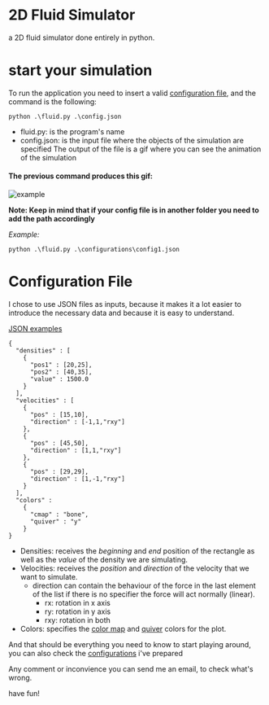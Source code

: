 # 2D Fluid Simulator
a 2D fluid simulator done entirely in python.

# start your simulation
To run the application you need to insert a valid [configuration file](#Configuration-File), and the command is the following:
```
python .\fluid.py .\config.json
```
- fluid.py: is the program's name
- config.json: is the input file where the objects of the simulation are specified
The output of the file is a gif where you can see the animation of the simulation

#### The previous command produces this gif:

![example](https://github.com/sodes-proxy/2D-Fluid-Simulator/blob/main/qwerty.gif)

**Note: Keep in mind that if your config file is in another folder you need to add the path accordingly**

*Example:*
```
python .\fluid.py .\configurations\config1.json
```
# Configuration File

I chose to use JSON files as inputs, because it makes it a lot easier to introduce the necessary data and because it is easy to understand.

[JSON examples](http://www2.hawaii.edu/~takebaya/cent110/json/json.html)

```
{
  "densities" : [
    {
      "pos1" : [20,25],
      "pos2" : [40,35],
      "value" : 1500.0
    }
  ],
  "velocities" : [
    {
      "pos" : [15,10],
      "direction" : [-1,1,"rxy"]
    },
    {
      "pos" : [45,50],
      "direction" : [1,1,"rxy"]
    },
    {
      "pos" : [29,29],
      "direction" : [1,-1,"rxy"]
    }
  ],
  "colors" :
    {
      "cmap" : "bone",
      "quiver" : "y"
    }	
}
```
- Densities: receives the *beginning* and *end* position of the rectangle as well as the *value* of the density we are simulating.
- Velocities: receives the *position* and *direction* of the velocity that we want to simulate.
  - direction can contain the behaviour of the force in the last element of the list if there is no specifier the force will act normally (linear).
    - rx: rotation in x axis
    - ry: rotation in y axis
    - rxy: rotation in both
- Colors: specifies the [color map](https://matplotlib.org/stable/tutorials/colors/colormaps.html) and [quiver](https://matplotlib.org/stable/tutorials/colors/colors.html) colors for the plot.

And that should be everything you need to know to start playing around, you can also check the [configurations](https://github.com/sodes-proxy/2D-Fluid-Simulator/tree/main/configurations) i've prepared

Any comment or inconvience you can send me an email, to check what's wrong.

have fun!
